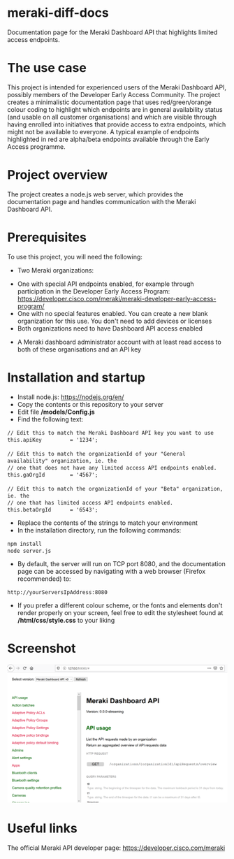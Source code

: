 # meraki-diff-docs
Documentation page for the Meraki Dashboard API that highlights limited access endpoints.

# The use case
This project is intended for experienced users of the Meraki Dashboard API, possibly members of the Developer Early Access Community. The project creates a minimalistic documentation page that uses red/green/orange colour coding to highlight which endpoints are in general availability status (and usable on all customer organisations) and which are visible through having enrolled into initiatives that provide access to extra endpoints, which might not be available to everyone. A typical example of endpoints highlighted in red are alpha/beta endpoints available through the Early Access programme.

# Project overview
The project creates a node.js web server, which provides the documentation page and handles communication with the Meraki Dashboard API.

# Prerequisites
To use this project, you will need the following:
* Two Meraki organizations:
- One with special API endpoints enabled, for example through participation in the Developer Early Access Program: https://developer.cisco.com/meraki/meraki-developer-early-access-program/
- One with no special features enabled. You can create a new blank organization for this use. You don't need to add devices or licenses
- Both organizations need to have Dashboard API access enabled 
* A Meraki dashboard administrator account with at least read access to both of these organisations and an API key

# Installation and startup
* Install node.js: https://nodejs.org/en/
* Copy the contents or this repository to your server
* Edit file **/models/Config.js**
* Find the following text:
```
// Edit this to match the Meraki Dashboard API key you want to use
this.apiKey         = '1234'; 

// Edit this to match the organizationId of your "General availability" organization, ie. the
// one that does not have any limited access API endpoints enabled.
this.gaOrgId        = '4567'; 

// Edit this to match the organizationId of your "Beta" organization, ie. the
// one that has limited access API endpoints enabled.
this.betaOrgId      = '6543';
```
* Replace the contents of the strings to match your environment
* In the installation directory, run the following commands:
```
npm install
node server.js
```
* By default, the server will run on TCP port 8080, and the documentation page can be accessed by navigating with a web browser (Firefox recommended) to:
```
http://yourServersIpAddress:8080
```
* If you prefer a different colour scheme, or the fonts and elements don't render properly on your screen, feel free to edit the stylesheet found at **/html/css/style.css** to your liking

# Screenshot
![alt screenshot](diff-docs-screenshot.png)

# Useful links
The official Meraki API developer page: https://developer.cisco.com/meraki
